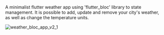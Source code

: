 A minimalist flutter weather app using 'flutter_bloc' library to state management. It is possible to add, update and remove your city's weather, as well as change the temperature units.


![weather_bloc_app_v2_1](https://user-images.githubusercontent.com/86973277/144877169-33c95082-d280-4748-b5ad-81b5d960ff63.gif)
